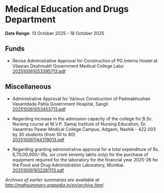 # Medical Education and Drugs Department

**Date Range**: 13 October 2025 - 18 October 2025


## Funds
- Revise Administrative Approval for Construction of PG  Interns Hostel at Vilasrao Deshmukh Government Medical College Latur\
  [202510061053395713.pdf](https://gr.maharashtra.gov.in/Site/Upload/Government%20Resolutions/English/202510061053395713.pdf)

## Miscellaneous
- Administrative Approval for Various  Construction of Padmabhushan Vasantdada Patila Government Hospital, Sangli\
  [202510061053453713.pdf](https://gr.maharashtra.gov.in/Site/Upload/Government%20Resolutions/English/202510061053453713.pdf)

- Regarding increase in the admission capacity of the college for B.Sc. Nursing course at M.V.P. Samaj Institute of Nursing Education, Dr. Vasantrao Pawar Medical College Campus, Adgaon, Nashik - 422 003 by 30 students (from 50 to 80).\
  [202510061144319013.pdf](https://gr.maharashtra.gov.in/Site/Upload/Government%20Resolutions/English/202510061144319013.pdf)

- Regarding granting administrative approval for a total expenditure of Rs. 6,70,00,000/-(Rs. six crore seventy lakhs only) for the purchase of equipment required for the laboratory for the financial year 2025-26 for the Food and Drug Administration Laboratory, Mumbai.\
  [202510061652261113.pdf](https://gr.maharashtra.gov.in/Site/Upload/Government%20Resolutions/English/202510061652261113.pdf)


*Archives of earlier summaries are available at http://mahsummary.orgpedia.in/en/archive.html*